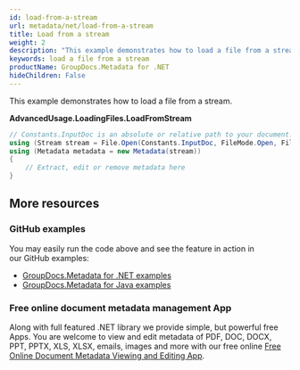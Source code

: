 ```yaml
---
id: load-from-a-stream
url: metadata/net/load-from-a-stream
title: Load from a stream
weight: 2
description: "This example demonstrates how to load a file from a stream."
keywords: load a file from a stream
productName: GroupDocs.Metadata for .NET
hideChildren: False
---
```

This example demonstrates how to load a file from a stream.

**AdvancedUsage.LoadingFiles.LoadFromStream**

```csharp
// Constants.InputDoc is an absolute or relative path to your document. Ex: @"C:\Docs\source.doc"
using (Stream stream = File.Open(Constants.InputDoc, FileMode.Open, FileAccess.ReadWrite))
using (Metadata metadata = new Metadata(stream))
{
	// Extract, edit or remove metadata here
}
```

## More resources
### GitHub examples
You may easily run the code above and see the feature in action in our GitHub examples:
*   [GroupDocs.Metadata for .NET examples](https://github.com/groupdocs-metadata/GroupDocs.Metadata-for-.NET)    
*   [GroupDocs.Metadata for Java examples](https://github.com/groupdocs-metadata/GroupDocs.Metadata-for-Java)    

### Free online document metadata management App
Along with full featured .NET library we provide simple, but powerful free Apps.
You are welcome to view and edit metadata of PDF, DOC, DOCX, PPT, PPTX, XLS, XLSX, emails, images and more with our free online [Free Online Document Metadata Viewing and Editing App](https://products.groupdocs.app/metadata).